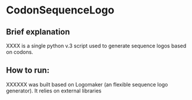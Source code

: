 # CodonSequenceLogo
## Brief explanation 
XXXX is a single python v.3 script used to generate sequence logos based on codons. 

## How to run:
XXXXXX was built based on Logomaker (an flexible sequence logo generator). It relies on external libraries 
